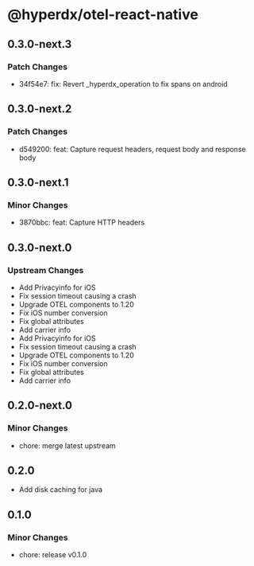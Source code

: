 # @hyperdx/otel-react-native

## 0.3.0-next.3

### Patch Changes

- 34f54e7: fix: Revert \_hyperdx_operation to fix spans on android

## 0.3.0-next.2

### Patch Changes

- d549200: feat: Capture request headers, request body and response body

## 0.3.0-next.1

### Minor Changes

- 3870bbc: feat: Capture HTTP headers

## 0.3.0-next.0

### Upstream Changes

- Add Privacyinfo for iOS
- Fix session timeout causing a crash
- Upgrade OTEL components to 1.20
- Fix iOS number conversion
- Fix global attributes
- Add carrier info
- Add Privacyinfo for iOS
- Fix session timeout causing a crash
- Upgrade OTEL components to 1.20
- Fix iOS number conversion
- Fix global attributes
- Add carrier info

## 0.2.0-next.0

### Minor Changes

- chore: merge latest upstream

## 0.2.0

- Add disk caching for java

## 0.1.0

### Minor Changes

- chore: release v0.1.0
